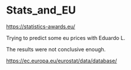 # Stats_and_EU
https://statistics-awards.eu/

Trying to predict some eu prices with Eduardo L. 



The results were not conclusive enough. 


https://ec.europa.eu/eurostat/data/database/
